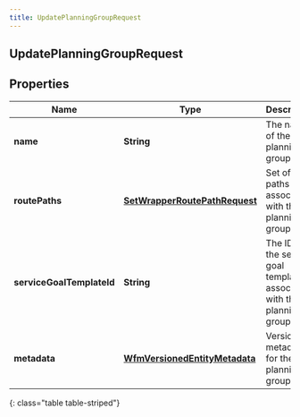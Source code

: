 ```yaml
---
title: UpdatePlanningGroupRequest
---
```


## UpdatePlanningGroupRequest

## Properties

| Name                      | Type                                                                                 | Description                                                               | Notes      |
| ------------------------- | ------------------------------------------------------------------------------------ | ------------------------------------------------------------------------- | ---------- |
| **name**                  | <!----><!---->**String**<!---->                                                      | The name of the planning group                                            | [optional] |
| **routePaths**            | <!----><!---->[**SetWrapperRoutePathRequest**](SetWrapperRoutePathRequest.md)<!----> | Set of route paths to associate with the planning group                   | [optional] |
| **serviceGoalTemplateId** | <!----><!---->**String**<!---->                                                      | The ID of the service goal template to associate with this planning group | [optional] |
| **metadata**              | <!----><!---->[**WfmVersionedEntityMetadata**](WfmVersionedEntityMetadata.md)<!----> | Version metadata for the planning group                                   |            |

{: class="table table-striped"}
